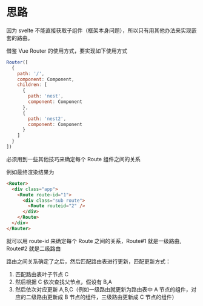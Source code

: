 # 思路

因为 svelte 不能直接获取子组件（框架本身问题），所以只有用其他办法来实现嵌套的路由。

借鉴 Vue Router 的使用方式，要实现如下使用方式

```js
Router([
  {
    path: '/',
    component: Component,
    children: [
      {
        path: 'nest',
        component: Component
      },
      {
        path: 'nest2',
        component: Component
      }
    ]
  }
])
```

必须用到一些其他技巧来确定每个 Route 组件之间的关系

例如最终渲染结果为

```html
<Router>
  <div class="app">
    <Route route-id="1">
      <div class="sub route">
        <Route routeid="2" />
      </div>
    </Route>
  </div>
</Router>
```

就可以用 route-id 来确定每个 Route 之间的关系，Route#1 就是一级路由, Route#2 就是二级路由

路由之间关系确定了之后，然后匹配路由表进行更新，匹配更新方式：

1. 匹配路由表叶子节点 C
2. 然后根据 C 依次查找父节点，假设有 B,A
3. 然后依次对应更新 A,B,C（例如一级路由就更新为路由表中 A 节点的组件，对应的二级路由更新成 B 节点的组件，三级路由更新成 C 节点的组件）
